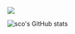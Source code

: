![](https://api.visitorbadge.io/api/VisitorHit?user=Scodive&repo=github-visitors-badge&countColor=%57068c)


![sco's GitHub stats](https://github-readme-stats.vercel.app/api?username=Scodive&show_icons=true&count_private=true&theme=radical)
